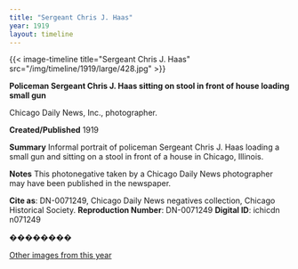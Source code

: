 ```yaml
---
title: "Sergeant Chris J. Haas"
year: 1919
layout: timeline
---
```


{{< image-timeline title="Sergeant Chris J. Haas" src="/img/timeline/1919/large/428.jpg" >}}


__**Policeman Sergeant Chris J. Haas sitting on stool in front of house loading small gun**__

Chicago Daily News, Inc., photographer.

**Created/Published**
1919

**Summary**
Informal portrait of policeman Sergeant Chris J. Haas loading a small gun and sitting on a stool in front of a house in Chicago, Illinois.

**Notes**
This photonegative taken by a Chicago Daily News photographer may have been published in the newspaper.

__Cite as__: DN-0071249, Chicago Daily News negatives collection, Chicago Historical Society.
__Reproduction Number__: DN-0071249
__Digital ID__: ichicdn n071249

��������

[Other images from this year](/historical/timeline/1919)